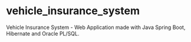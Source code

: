 # vehicle_insurance_system
Vehicle Insurance System - Web Application made with Java Spring Boot, Hibernate and Oracle PL/SQL.
